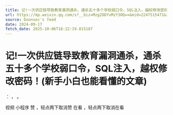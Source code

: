 ```yaml
---
title: 记!一次供应链导致教育漏洞通杀，通杀五十多个学校弱口令，SQL注入，越权修改密码！(新手小白也能看懂的文章)
url: https://mp.weixin.qq.com/s?__biz=Mzg2ODYxMzY3OQ==&mid=2247515471&idx=1&sn=ca35172561ae389cc3dbe5bb64c50377
source: Doonsec's feed
date: 2024-09-17
fetch_date: 2025-10-06T18:22:19.815187
---
```


# 记!一次供应链导致教育漏洞通杀，通杀五十多个学校弱口令，SQL注入，越权修改密码！(新手小白也能看懂的文章)

：
，
。

视频
小程序
赞
，轻点两下取消赞
在看
，轻点两下取消在看